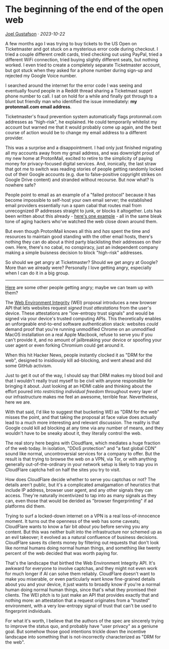 # The beginning of the end of the open web

[Joel Gustafson](/) · _2023-10-22_

A few months ago I was trying to buy tickets to the US Open on Ticketmaster and got stuck on a mysterious error code during checkout. I tried a couple different credit cards, tried checking out using PayPal, tried a different WiFi connection, tried buying slightly different seats, but nothing worked. I even tried to create a completely separate Ticketmaster account, but got stuck when they asked for a phone number during sign-up and rejected my Google Voice number.

I searched around the internet for the error code I was seeing and eventually found people in a Reddit thread sharing a Ticketmast supprt phone number to call. I sat on hold for a while and finally got through to a blunt but friendly man who identified the issue immediately: **my protonmail.com email address**.

Ticketmaster's fraud prevention system automatically flags protonmail.com addresses as "high-risk", he explained. He could temporarily whitelist my account but warned me that it would probably come up again, and the best course of action would be to change my email address to a different provider.

This was a surprise and a disappointment. I had only just finished migrating all my accounts away from my gmail address, and was downright proud of my new home at ProtonMail, excited to retire to the simplicity of paying money for privacy-focused digital services. And, ironically, the last straw that got me to switch was reading stories of people getting randomly locked out of their Google accounts (e.g. due to false-positive copyright strikes on Google Drive content) and stranded without recourse. But now what? Is nowhere safe?

People point to email as an example of a "failed protocol" because it has become impossible to self-host your own email server; the established email providers essentially run a spam cabal that routes mail from unrecognized IP addresses straight to junk, or blocks it altogether. Lots has been written about this already - [here's one example](https://news.ycombinator.com/item?id=30222736) - all in the same bleak tone of aging hackers who've watched the web close down around them.

But even though ProtonMail knows all this and _has_ spent the time and resources to maintain good standing with the other email hosts, there's nothing they can do about a third party blacklisting their addresses on their own. Here, there's no cabal, no conspiracy, just an independent company making a simple buisness decision to block "high-risk" addresses.

So should we get angry at Ticketmaster? Should we get angry at Google? More than we already were? Personally I love getting angry, especially when I can do it in a big group.

---

[Here](https://github.com/explainers-by-googlers/Web-Environment-Integrity/issues/28) are some other people getting angry; maybe we can team up with them?

The [Web Environment Integrity](https://en.wikipedia.org/wiki/Web_Environment_Integrity) (WEI) proposal introduces a new browser API that lets websites request _signed trust attestations_ from the user's device. These attestations are "low-entropy trust signals" and would be signed via your device's trusted computing APIs. This theoretically enables an unforgeable end-to-end software authentication stack: websites _could_ demand proof that you're running unmodified Chrome on an unmodified MacOS installation on a real Apple Macbook, refuse to serve you if you can't provide it, and no amount of jailbreaking your device or spoofing your user agent or even forking Chromium could get around it.

When this hit Hacker News, people instantly clocked it as "DRM for the web", designed to insidiously kill ad-blocking, and went ahead and did some GitHub activism.

Just to get it out of the way, I should say that DRM makes my blood boil and that I wouldn't really trust myself to be civil with anyone responsible for bringing it about. Just looking at an HDMI cable and thinking about the effort poured into _restricting individual freedom_ throughout every layer of our infrastructure makes me feel an awesome, terrible fear. Nevertheless, here we are.

With that said, I'd like to suggest that bucketing WEI as "DRM for the web" misses the point, and that taking the proposal at face value does actually lead to a much more interesting and relevant discussion. The reality is that Google could kill ad blocking at any time via any number of means, and they wouldn't have to be sneaky about it, they literally control the web.

The real story here begins with Cloudflare, which mediates a huge fraction of the web today. In isolation, "DDoS protection" and "a fast global CDN" sound like normal, uncontroversial services for a company to offer. But the result is that trying to browse the web on a VPN, via Tor, or with anything generally out-of-the-ordinary in your network setup is likely to trap you in CloudFlare captcha hell on half the sites you try to visit.

How does CloudFlare decide whether to serve you captchas or not? The details aren't public, but it's a complicated amalgamation of heuristics that include IP address, browser user agent, and any other signals they can access. They're naturally incentivized to tap into as many signals as they can, even those that would be derided as "browser fingerprinting" if ad platforms did them.

Trying to surf a locked-down internet on a VPN is a real loss-of-innocence moment. It turns out the openness of the web has some caveats; CloudFlare wants to know a fair bit _about you_ before serving you any content. But this was neither built into the infrastructure nor schemed up as an evil takeover; it evolved as a natural confluence of business decisions. CloudFlare saves its clients money by filtering out requests that don't look like normal humans doing normal human things, and something like twenty percent of the web decided that was worth paying for.

That's the landscape that birthed the Web Environment Integrity API. It's awkward for everyone to involve captchas, and they might not even work for much longer if AI can solve them reliably. CloudFlare doesn't want to make you miserable, or even particularly want know fine-grained details about you and your device, it just wants to broadly know if you're a normal human doing normal human things, since that's what they promised their clients. The WEI pitch is to just make an API that provides exactly that and nothing more: an attestation that a request originates from a "trusted" environment, with a very low-entropy signal of trust that can't be used to fingerprint individuals.

For what it's worth, I believe that the authors of the spec are sincerely trying to improve the status quo, and probably have "user privacy" as a geniune goal. But somehow those good intentions trickle down the incentive landscape into something that is not-incorrectly characterized as "DRM for the web".
